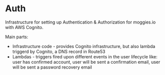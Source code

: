 # Auth

Infrastructure for setting up Authentication & Authorization for moggies.io with AWS Cognito.

Main parts:

- Infrastructure code - provides Cognito infrastructure, but also lambda triggerd by Cognito, a DNS record in Route53
- Lambdas - triggers fired upon different events in the user lifecycle like: user has confirmed account, user will be sent a confirmation email, user will be sent a password recovery email

